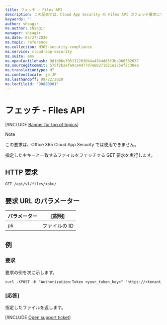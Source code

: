 ```yaml
---
title: フェッチ - Files API
description: この記事では、Cloud App Security の Files API のフェッチ要求について説明します。
keywords: ''
author: shsagir
ms.author: shsagir
manager: shsagir
ms.date: 03/27/2020
ms.topic: reference
ms.collection: M365-security-compliance
ms.service: cloud-app-security
ms.suite: ems
ms.openlocfilehash: 9d1d06e3951322036b4a4344d85f3ba960582637
ms.sourcegitcommit: 575f2b2efa9ca4477d7e60271d21e225ef2c38ea
ms.translationtype: HT
ms.contentlocale: ja-JP
ms.lasthandoff: 09/22/2020
ms.locfileid: "90880901"
---
```

# <a name="fetch---files-api"></a>フェッチ - Files API

[!INCLUDE [Banner for top of topics](includes/banner.md)]

> [!NOTE]
> この要求は、Office 365 Cloud App Security では使用できません。

指定した主キーと一致するファイルをフェッチする GET 要求を実行します。

## <a name="http-request"></a>HTTP 要求

```rest
GET /api/v1/files/<pk>/
```

## <a name="request-url-parameters"></a>要求 URL のパラメーター

| パラメーター | [説明] |
| --- | --- |
| pk | ファイルの ID |

## <a name="example"></a>例

### <a name="request"></a>要求

要求の例を次に示します。

```rest
curl -XPOST -H "Authorization:Token <your_token_key>" "https://<tenant_id>.<tenant_region>.contoso.com/api/v1/files/<pk>/"
```

### <a name="response"></a>[応答]

指定したファイルを返します。

[!INCLUDE [Open support ticket](includes/support.md)]
